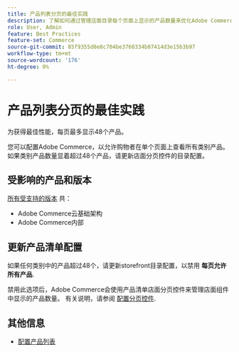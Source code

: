 ```yaml
---
title: 产品列表分页的最佳实践
description: 了解如何通过管理店面目录每个页面上显示的产品数量来优化Adobe Commerce性能。
role: User, Admin
feature: Best Practices
feature-set: Commerce
source-git-commit: 85f9355d0e8c704be3760334b07414d3e15b3b97
workflow-type: tm+mt
source-wordcount: '176'
ht-degree: 0%

---
```



# 产品列表分页的最佳实践

为获得最佳性能，每页最多显示48个产品。

您可以配置Adobe Commerce，以允许购物者在单个页面上查看所有类别产品。 如果类别产品数量显着超过48个产品，请更新店面分页控件的目录配置。

## 受影响的产品和版本

[所有受支持的版本](../../../release/versions.md) 共：

- Adobe Commerce云基础架构
- Adobe Commerce内部

## 更新产品清单配置

如果任何类别中的产品超过48个，请更新storefront目录配置，以禁用 **每页允许所有产品**.

禁用此选项后，Adobe Commerce会使用产品清单店面分页控件来管理店面组件中显示的产品数量。 有关说明，请参阅 [配置分页控件](https://experienceleague.adobe.com/docs/commerce-admin/catalog/catalog/navigation/navigation-product-listings.html#configure-the-pagination-controls).

## 其他信息

- [配置产品列表](https://experienceleague.adobe.com/docs/commerce-admin/catalog/catalog/navigation/navigation-product-listings.html)
